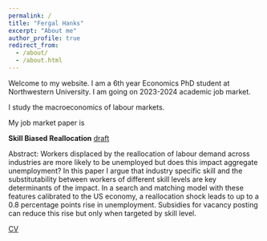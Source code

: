 ```yaml
---
permalink: /
title: "Fergal Hanks"
excerpt: "About me"
author_profile: true
redirect_from: 
  - /about/
  - /about.html
---
```


Welcome to my website. I am a 6th year Economics PhD student at Northwestern University. I am going on 2023-2024 academic job market.

I study the macroeconomics of labour markets.

My job market paper is

**Skill Biased Reallocation** [draft](https://hanksf.github.io/files/skill_biased_reallocation.pdf)

Abstract: Workers displaced by the reallocation of labour demand across industries are more likely to be unemployed but does this impact aggregate unemployment?
In this paper I argue that industry specific skill and the substitutability between workers of different skill levels are key determinants of the impact.
In a search and matching model with these features calibrated to the US economy, a reallocation shock leads to up to a 0.8 percentage points rise in unemployment.
Subsidies for vacancy posting can reduce this rise but only when targeted by skill level.


[CV](https://hanksf.github.io/files/Fergal_Hanks_CV.pdf)
